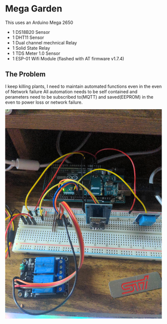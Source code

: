 # Mega Garden

This uses an Arduino Mega 2650
 - 1 DS18B20  Sensor
 - 1 DHT11 Sensor
 - 1 Dual channel mechnical Relay
 - 1 Solid State Relay
 - 1 TDS Meter 1.0 Sensor
 - 1 ESP-01 Wifi Module (flashed with AT firmware v1.7.4)

## The Problem
I keep killing plants, I need to maintain automated functions even in the even of Network failure All automation needs to be self contained and perameters need to be subscribed to(MQTT) and saved(EEPROM) in the even to power loss or network failure.

![alt text](https://github.com/erdmann79/garden01/blob/master/images/IMG_20220812_221020_01.jpg?raw=true)
